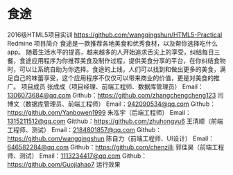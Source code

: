 # 食途
2016级HTML5项目实训
https://github.com/wangqingshun/HTML5-Practical
Redmine
项目简介  食途是一款推荐各地美食和优秀食材，以及帮你选择吃什么app。  随着生活水平的提高，越来越多的人开始追求舌尖上的享受，纠结每日三餐，食途应用程序为你推荐美食及制作过程，提供美食分享的平台，在你纠结食物时，可以让系统自助为你选择。食途的上线，人们可以找到和做出更多的美食，满足自己的味蕾享受，这个应用程序不仅仅可以带来商业的价值，更是对美食的推广。  项目成员  张成成（项目经理、前端工程师、数据库管理员）  Email：1306073684@qq.com  Github：https://github.com/zhangchengcheng123  闫博文（数据库管理员、前端工程师）  Email：942090534@qq.com
Github：https://github.com/Yanbowen1999
朱泓宇（后端工程师）
Email：1315211512@qq.com
Gitthub：https://github.com/zhuhongyu6
王清顺（前端工程师、测试）
Email：2184801857@qq.com
Github：https://github.com/wangqingshun
陈自力（前端工程师、UI设计）
Email：646582284@qq.com
Github：https://github.com/chenzilli
郭佳昊（前端工程师、测试）
Email：1113234417@qq.com
Github：https://github.com/Guojiahao7
运行效果

